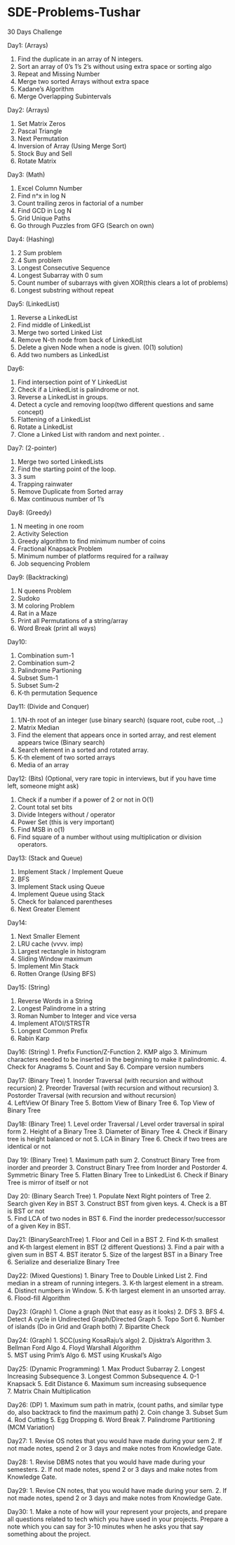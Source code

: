 # SDE-Problems-Tushar
30 Days Challenge

Day1: (Arrays)
  1. Find the duplicate in an array of N integers. 
  2. Sort an array of 0’s 1’s 2’s without using extra space or sorting algo 
  3. Repeat and Missing Number 
  4. Merge two sorted Arrays without extra space 
  5. Kadane’s Algorithm 
  6. Merge Overlapping Subintervals 


Day2: (Arrays)
  1. Set Matrix Zeros 
  2. Pascal Triangle 
  3. Next Permutation 
  4. Inversion of Array (Using Merge Sort) 
  5. Stock Buy and Sell 
  6. Rotate Matrix  


Day3: (Math)
  1. Excel Column Number 
  2. Find n^x in log N 
  3. Count trailing zeros in factorial of a number 
  4. Find GCD in Log N 
  5. Grid Unique Paths 
  6. Go through Puzzles from GFG (Search on own) 


Day4: (Hashing)
  1. 2 Sum problem 
  2. 4 Sum problem 
  3. Longest Consecutive Sequence 
  4. Longest Subarray with 0 sum 
  5. Count number of subarrays with given XOR(this clears a lot of problems) 
  6. Longest substring without repeat 


Day5: (LinkedList) 
  1. Reverse a LinkedList 
  2. Find middle of LinkedList 
  3. Merge two sorted Linked List 
  4. Remove N-th node from back of LinkedList 
  5. Delete a given Node when a node is given. (0(1) solution) 
  6. Add two numbers as LinkedList  


Day6: 
  1. Find intersection point of Y LinkedList 
  2. Check if a LinkedList is palindrome or not. 
  3. Reverse a LinkedList in groups. 
  4. Detect a cycle and removing loop(two different questions and same concept) 
  5. Flattening of a LinkedList 
  6. Rotate a LinkedList 
  7. Clone a Linked List with random and next pointer. 
. 


Day7: (2-pointer) 
  1. Merge two sorted LinkedLists 
  2. Find the starting point of the loop. 
  3. 3 sum 
  4. Trapping rainwater 
  5. Remove Duplicate from Sorted array 
  6. Max continuous number of 1’s  


Day8: (Greedy)
  1. N meeting in one room 
  2. Activity Selection  
  3. Greedy algorithm to find minimum number of coins
  4. Fractional Knapsack Problem 
  5. Minimum number of platforms required for a railway 
  6. Job sequencing Problem 


Day9: (Backtracking) 
  1. N queens Problem 
  2. Sudoko 
  3. M coloring Problem 
  4. Rat in a Maze 
  5. Print all Permutations of a string/array 
  6. Word Break (print all ways)  


Day10: 
  1. Combination sum-1 
  2. Combination sum-2 
  3. Palindrome Partioning 
  4. Subset Sum-1 
  5. Subset Sum-2 
  6. K-th permutation Sequence 


Day11: (Divide and Conquer) 
  1. 1/N-th root of an integer (use binary search) (square root, cube root, ..)
  2. Matrix Median
  3. Find the element that appears once in sorted array, and rest element appears twice (Binary search) 
  4. Search element in a sorted and rotated array. 
  5. K-th element of two sorted arrays 
  6. Media of an array     


Day12: (Bits) (Optional, very rare topic in interviews, but if you have time left, someone might ask)
  1. Check if a number if a power of 2 or not in O(1) 
  2. Count total set bits 
  3. Divide Integers without / operator 
  4. Power Set (this is very important) 
  5. Find MSB in o(1) 
  6. Find square of a number without using multiplication or division operators.  

Day13: (Stack and Queue) 
   1. Implement Stack / Implement Queue
   2. BFS 
   3. Implement Stack using Queue
   4. Implement Queue using Stack 
   5. Check for balanced parentheses 
   6. Next Greater Element 


Day14: 
   1. Next Smaller Element 
   2. LRU cache (vvvv. imp) 
   3. Largest rectangle in histogram 
   4. Sliding Window maximum 
   5. Implement Min Stack  
   6. Rotten Orange (Using BFS)  


Day15: (String) 
   1. Reverse Words in a String 
   2. Longest Palindrome in a string 
   3. Roman Number to Integer and vice versa
   4. Implement ATOI/STRSTR 
   5. Longest Common Prefix 
   6. Rabin Karp 

Day16: (String) 
      1. Prefix Function/Z-Function
      2. KMP algo 
      3. Minimum characters needed to be inserted in the beginning to make it palindromic. 
      4. Check for Anagrams 
      5. Count and Say 
      6. Compare version numbers 


Day17: (Binary Tree) 
      1. Inorder Traversal (with recursion and without recursion) 
      2. Preorder Traversal (with recursion and without recursion) 
      3. Postorder Traversal (with recursion and without recursion)  
      4. LeftView Of Binary Tree
      5. Bottom View of Binary Tree
      6. Top View of Binary Tree 


Day18: (Binary Tree) 
      1. Level order Traversal / Level order traversal in spiral form 
      2. Height of a Binary Tree 
      3. Diameter of Binary Tree 
      4. Check if Binary tree is height balanced or not 
      5. LCA in Binary Tree 
      6. Check if two trees are identical or not 


Day 19: (Binary Tree) 
      1. Maximum path sum 
      2. Construct Binary Tree from inorder and preorder 
      3. Construct Binary Tree from Inorder and Postorder 
      4. Symmetric Binary Tree 
      5. Flatten Binary Tree to LinkedList 
      6. Check if Binary Tree is mirror of itself or not   


Day 20: (Binary Search Tree) 
      1. Populate Next Right pointers of Tree 
      2. Search given Key in BST 
      3. Construct BST from given keys. 
      4. Check is a BT is BST or not  
      5. Find LCA of two nodes in BST 
      6. Find the inorder predecessor/successor of a given Key in BST. 


Day21: (BinarySearchTree) 
      1. Floor and Ceil in a BST 
      2. Find K-th smallest and K-th largest element in BST (2 different Questions) 
      3. Find a pair with a given sum in BST 
      4. BST iterator 
      5. Size of the largest BST in a Binary Tree 
      6. Serialize and deserialize Binary Tree


Day22: (Mixed Questions) 
      1. Binary Tree to Double Linked List 
      2. Find median in a stream of running integers. 
      3. K-th largest element in a stream. 
      4. Distinct numbers in Window. 
      5. K-th largest element in an unsorted array. 
      6. Flood-fill Algorithm 


Day23: (Graph) 
      1. Clone a graph (Not that easy as it looks) 
      2. DFS
      3. BFS
      4. Detect A cycle in Undirected Graph/Directed Graph 
      5. Topo Sort 
      6. Number of islands (Do in Grid and Graph both) 
      7. Bipartite Check 


Day24: (Graph)
      1. SCC(using KosaRaju’s algo) 
      2. Djisktra’s Algorithm 
      3. Bellman Ford Algo 
      4. Floyd Warshall Algorithm  
      5. MST using Prim’s Algo 
      6. MST using Kruskal’s Algo  


Day25: (Dynamic Programming) 
      1. Max Product Subarray 
      2. Longest Increasing Subsequence
      3. Longest Common Subsequence 
      4. 0-1 Knapsack 
      5. Edit Distance
      6. Maximum sum increasing subsequence  
      7. Matrix Chain Multiplication 


Day26: (DP) 
      1. Maximum sum path in matrix, (count paths, and similar type do, also backtrack to find the maximum path) 
      2. Coin change 
      3. Subset Sum 
      4. Rod Cutting 
      5. Egg Dropping 
      6. Word Break 
      7. Palindrome Partitioning (MCM Variation) 

Day27: 
         1. Revise OS notes that you would have made during your sem 
         2. If not made notes, spend 2 or 3  days and make notes from Knowledge Gate. 


Day28: 
         1. Revise DBMS notes that you would have made during your semesters. 
         2. If not made notes, spend 2 or 3  days and make notes from Knowledge Gate. 


Day29: 
         1. Revise CN notes, that you would have made during your sem. 
         2. If not made notes, spend 2 or 3  days and make notes from Knowledge Gate. 




Day30: 
         1. Make a note of how will your represent your projects, and prepare all questions related to tech which you have used in your projects. Prepare a note which you can say for 3-10 minutes when he asks you that say something about the project. 
